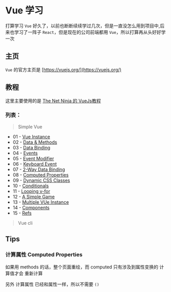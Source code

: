 # Vue 学习

打算学习 `Vue` 好久了，以前也断断续续学过几次，但是一直没怎么用到项目中,后来也学习了一阵子 `React`，但是现在的公司前端都用 `Vue`，所以打算再从头好好学一次


## 主页

`Vue` 的官方主页是 [https://vuejs.org/](https://vuejs.org/)

## 教程

这里主要使用的是 [The Net Ninja 的 VueJs教程](https://www.youtube.com/watch?v=5LYrN_cAJoA&index=1&list=PL4cUxeGkcC9gQcYgjhBoeQH7wiAyZNrYa)

### 列表：

> Simple Vue

* 01 - [Vue Instance](https://github.com/bonfy/coding-school/tree/master/Vue/01)
* 02 - [Data & Methods](https://github.com/bonfy/coding-school/tree/master/Vue/02)
* 03 - [Data Binding](https://github.com/bonfy/coding-school/tree/master/Vue/03)
* 04 - [Events](https://github.com/bonfy/coding-school/tree/master/Vue/04)
* 05 - [Event Modifier](https://github.com/bonfy/coding-school/tree/master/Vue/05)
* 06 - [Keyboard Event](https://github.com/bonfy/coding-school/tree/master/Vue/06)
* 07 - [2-Way Data Binding](https://github.com/bonfy/coding-school/tree/master/Vue/07)
* 08 - [Computed Properties](https://github.com/bonfy/coding-school/tree/master/Vue/08)
* 09 - [Dynamic CSS Classes](https://github.com/bonfy/coding-school/tree/master/Vue/09)
* 10 - [Conditionals](https://github.com/bonfy/coding-school/tree/master/Vue/10)
* 11 - [Looping v-for](https://github.com/bonfy/coding-school/tree/master/Vue/11)
* 12 - [A Simple Game](https://github.com/bonfy/coding-school/tree/master/Vue/12)
* 13 - [Multiple VUe Instance](https://github.com/bonfy/coding-school/tree/master/Vue/13)
* 14 - [Components](https://github.com/bonfy/coding-school/tree/master/Vue/14)
* 15 - [Refs](https://github.com/bonfy/coding-school/tree/master/Vue/15)

> Vue cli


## Tips

### 计算属性 Computed Properties

如果用 methods 的话，整个页面重绘，而 computed 只有涉及到属性变换的 计算值才会 重新计算

另外 计算属性 已经和属性一样，所以不需要 `()`

